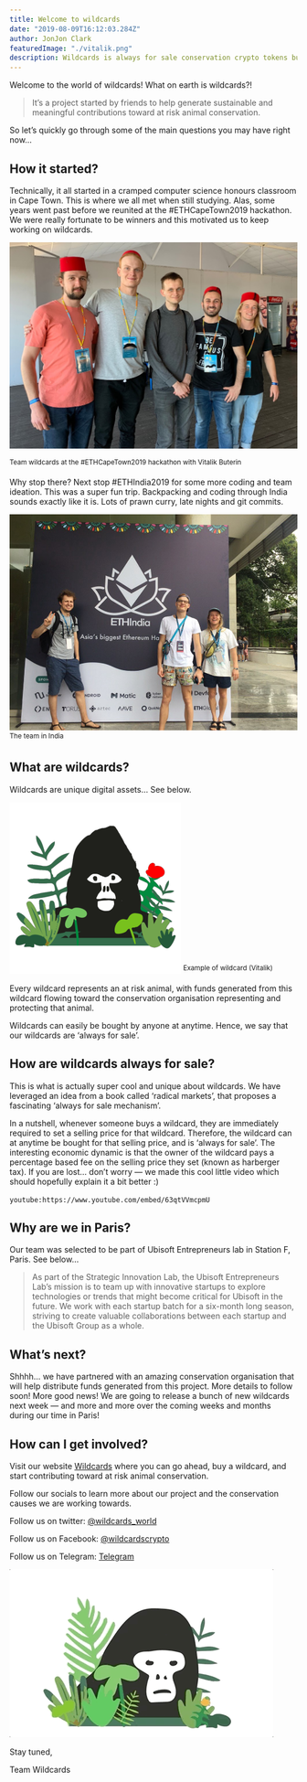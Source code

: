 ```yaml
---
title: Welcome to wildcards
date: "2019-08-09T16:12:03.284Z"
author: JonJon Clark
featuredImage: "./vitalik.png"
description: Wildcards is always for sale conservation crypto tokens built on Ethereum.
---
```


Welcome to the world of wildcards! What on earth is wildcards?!

> It’s a project started by friends to help generate sustainable and meaningful contributions toward at risk animal conservation.

So let’s quickly go through some of the main questions you may have right now…

## How it started?

Technically, it all started in a cramped computer science honours classroom in Cape Town. This is where we all met when still studying. Alas, some years went past before we reunited at the #ETHCapeTown2019 hackathon. We were really fortunate to be winners and this motivated us to keep working on wildcards.

![EthCapeTown with Vitalik Buterin](./vitalik.jpeg "Team wildcards at the #ETHCapeTown2019 hackathon with Vitalik Buterin")

<sup>Team wildcards at the #ETHCapeTown2019 hackathon with Vitalik Buterin</sup>

Why stop there? Next stop #ETHIndia2019 for some more coding and team ideation. This was a super fun trip. Backpacking and coding through India sounds exactly like it is. Lots of prawn curry, late nights and git commits.

![EthIndia](./ethindia.jpeg "Team wildcards at the #ETHIndia2019 hackathon")
<sup>The team in India</sup>

## What are wildcards?

Wildcards are unique digital assets… See below.

![Vitalik](./vitalik.png "Vitalik Wildcard")
<sup>Example of wildcard (Vitalik)</sup>

Every wildcard represents an at risk animal, with funds generated from this wildcard flowing toward the conservation organisation representing and protecting that animal.

Wildcards can easily be bought by anyone at anytime. Hence, we say that our wildcards are ‘always for sale’.

## How are wildcards always for sale?

This is what is actually super cool and unique about wildcards. We have leveraged an idea from a book called ‘radical markets’, that proposes a fascinating ‘always for sale mechanism’.

In a nutshell, whenever someone buys a wildcard, they are immediately required to set a selling price for that wildcard. Therefore, the wildcard can at anytime be bought for that selling price, and is ‘always for sale’. The interesting economic dynamic is that the owner of the wildcard pays a percentage based fee on the selling price they set (known as harberger tax).
If you are lost… don’t worry — we made this cool little video which should hopefully explain it a bit better :)

`youtube:https://www.youtube.com/embed/63qtVVmcpmU`

## Why are we in Paris?

Our team was selected to be part of Ubisoft Entrepreneurs lab in Station F, Paris. See below…

> As part of the Strategic Innovation Lab, the Ubisoft Entrepreneurs Lab’s mission is to team up with innovative startups to explore technologies or trends that might become critical for Ubisoft in the future. We work with each startup batch for a six-month long season, striving to create valuable collaborations between each startup and the Ubisoft Group as a whole.

## What’s next?

Shhhh… we have partnered with an amazing conservation organisation that will help distribute funds generated from this project. More details to follow soon!
More good news! We are going to release a bunch of new wildcards next week — and more and more over the coming weeks and months during our time in Paris!

## How can I get involved?

Visit our website [Wildcards](https://wildcards.world) where you can go ahead, buy a wildcard, and start contributing toward at risk animal conservation.

Follow our socials to learn more about our project and the conservation causes we are working towards.

Follow us on twitter: [@wildcards_world](https://twitter.com/wildcards_world)

Follow us on Facebook: [@wildcardscrypto](https://www.facebook.com/wildcards.conservation)

Follow us on Telegram: [Telegram](https://t.me/wildcardsworld)

![thuglife](./thuggorilla.gif "Thuglife harberger tax")

Stay tuned,

Team Wildcards
